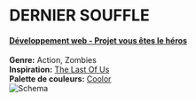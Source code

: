 # DERNIER SOUFFLE
#### [Développement web - Projet vous êtes le héros](https://github.com/Delphinegrenier/Vous-etes-le-heros-Dernier-Souffle)
<b>Genre:</b> Action, Zombies
<br>
<b>Inspiration:</b> [The Last Of Us](https://www.playstation.com/en-ca/the-last-of-us/)
<br>
<b>Palette de couleurs:</b> [Coolor](https://coolors.co/palette/940d1f-b10808-ececec-000000-272727)
<br>
![Schema](https://github.com/Delphinegrenier/Vous-etes-le-heros-Dernier-Souffle/blob/main/assets/schema.png)

